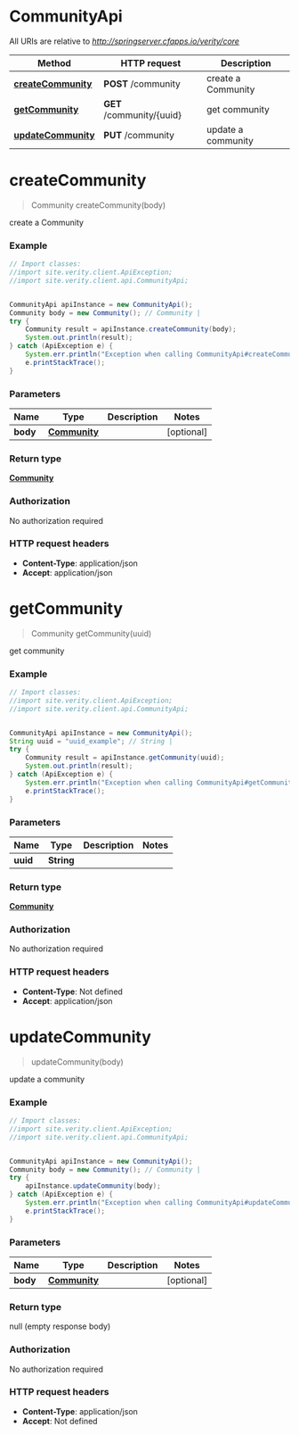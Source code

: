 # CommunityApi

All URIs are relative to *http://springserver.cfapps.io/verity/core*

Method | HTTP request | Description
------------- | ------------- | -------------
[**createCommunity**](CommunityApi.md#createCommunity) | **POST** /community | create a Community
[**getCommunity**](CommunityApi.md#getCommunity) | **GET** /community/{uuid} | get community
[**updateCommunity**](CommunityApi.md#updateCommunity) | **PUT** /community | update a community


<a name="createCommunity"></a>
# **createCommunity**
> Community createCommunity(body)

create a Community

### Example
```java
// Import classes:
//import site.verity.client.ApiException;
//import site.verity.client.api.CommunityApi;


CommunityApi apiInstance = new CommunityApi();
Community body = new Community(); // Community | 
try {
    Community result = apiInstance.createCommunity(body);
    System.out.println(result);
} catch (ApiException e) {
    System.err.println("Exception when calling CommunityApi#createCommunity");
    e.printStackTrace();
}
```

### Parameters

Name | Type | Description  | Notes
------------- | ------------- | ------------- | -------------
 **body** | [**Community**](Community.md)|  | [optional]

### Return type

[**Community**](Community.md)

### Authorization

No authorization required

### HTTP request headers

 - **Content-Type**: application/json
 - **Accept**: application/json

<a name="getCommunity"></a>
# **getCommunity**
> Community getCommunity(uuid)

get community

### Example
```java
// Import classes:
//import site.verity.client.ApiException;
//import site.verity.client.api.CommunityApi;


CommunityApi apiInstance = new CommunityApi();
String uuid = "uuid_example"; // String | 
try {
    Community result = apiInstance.getCommunity(uuid);
    System.out.println(result);
} catch (ApiException e) {
    System.err.println("Exception when calling CommunityApi#getCommunity");
    e.printStackTrace();
}
```

### Parameters

Name | Type | Description  | Notes
------------- | ------------- | ------------- | -------------
 **uuid** | **String**|  |

### Return type

[**Community**](Community.md)

### Authorization

No authorization required

### HTTP request headers

 - **Content-Type**: Not defined
 - **Accept**: application/json

<a name="updateCommunity"></a>
# **updateCommunity**
> updateCommunity(body)

update a community

### Example
```java
// Import classes:
//import site.verity.client.ApiException;
//import site.verity.client.api.CommunityApi;


CommunityApi apiInstance = new CommunityApi();
Community body = new Community(); // Community | 
try {
    apiInstance.updateCommunity(body);
} catch (ApiException e) {
    System.err.println("Exception when calling CommunityApi#updateCommunity");
    e.printStackTrace();
}
```

### Parameters

Name | Type | Description  | Notes
------------- | ------------- | ------------- | -------------
 **body** | [**Community**](Community.md)|  | [optional]

### Return type

null (empty response body)

### Authorization

No authorization required

### HTTP request headers

 - **Content-Type**: application/json
 - **Accept**: Not defined

